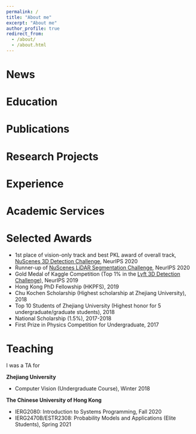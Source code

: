 ```yaml
---
permalink: /
title: "About me"
excerpt: "About me"
author_profile: true
redirect_from: 
  - /about/
  - /about.html
---
```


# News

# Education

# Publications

# Research Projects

# Experience

# Academic Services

# Selected Awards

- 1st place of vision-only track and best PKL award of overall track, [NuScenes 3D Detection Challenge](https://www.nuscenes.org/object-detection?externalData=all&mapData=all&modalities=Any), NeurIPS 2020
- Runner-up of [NuScenes LiDAR Segmentation Challenge](https://www.nuscenes.org/lidar-segmentation?externalData=all&mapData=all&modalities=Any), NeurIPS 2020
- Gold Medal of Kaggle Competition (Top 1\% in the [Lyft 3D Detection Challenge](https://www.nuscenes.org/lidar-segmentation?externalData=all&mapData=all&modalities=Any)), NeurIPS 2019
- Hong Kong PhD Fellowship (HKPFS), 2019
- Chu Kochen Scholarship (Highest scholarship at Zhejiang University), 2018
- Top 10 Students of Zhejiang University (Highest honor for 5 undergraduate/graduate students), 2018
- National Scholarship (1.5\%), 2017-2018
- First Prize in Physics Competition for Undergraduate, 2017

# Teaching

I was a TA for

**Zhejiang University**
- Computer Vision (Undergraduate Course), Winter 2018

**The Chinese University of Hong Kong**
- IERG2080: Introduction to Systems Programming, Fall 2020
- IERG2470B/ESTR2308: Probability Models and Applications (Elite Students), Spring 2021
